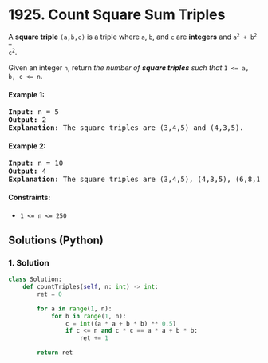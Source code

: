 # 1925. Count Square Sum Triples
A **square triple** `(a,b,c)` is a triple where `a`, `b`, and `c` are **integers** and <code>a<sup>2</sup> + b<sup>2</sup> = c<sup>2</sup></code>.

Given an integer `n`, return *the number of **square triples** such that* `1 <= a, b, c <= n`.

#### Example 1:
<pre>
<strong>Input:</strong> n = 5
<strong>Output:</strong> 2
<strong>Explanation:</strong> The square triples are (3,4,5) and (4,3,5).
</pre>

#### Example 2:
<pre>
<strong>Input:</strong> n = 10
<strong>Output:</strong> 4
<strong>Explanation:</strong> The square triples are (3,4,5), (4,3,5), (6,8,10), and (8,6,10).
</pre>

#### Constraints:
* `1 <= n <= 250`

## Solutions (Python)

### 1. Solution
```Python
class Solution:
    def countTriples(self, n: int) -> int:
        ret = 0

        for a in range(1, n):
            for b in range(1, n):
                c = int((a * a + b * b) ** 0.5)
                if c <= n and c * c == a * a + b * b:
                    ret += 1

        return ret
```
